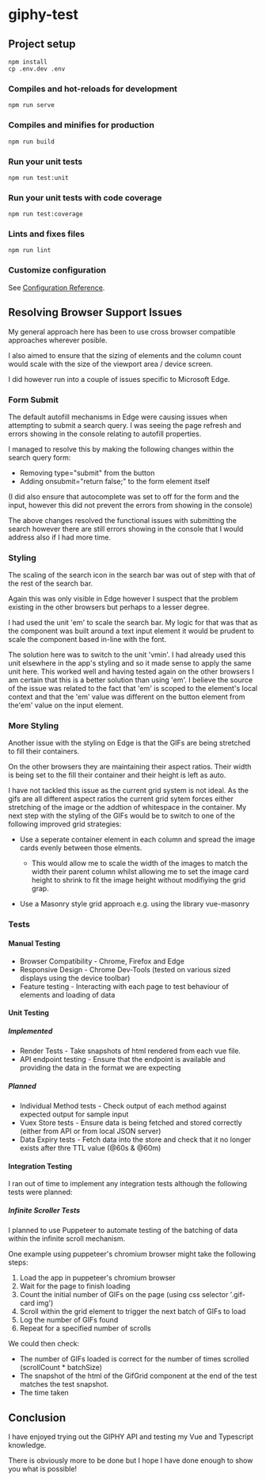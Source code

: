 # giphy-test

## Project setup
```
npm install
cp .env.dev .env
```

### Compiles and hot-reloads for development
```
npm run serve
```

### Compiles and minifies for production
```
npm run build
```

### Run your unit tests
```
npm run test:unit
```

### Run your unit tests with code coverage
```
npm run test:coverage
```

### Lints and fixes files
```
npm run lint
```

### Customize configuration
See [Configuration Reference](https://cli.vuejs.org/config/).


## Resolving Browser Support Issues

My general approach here has been to use cross browser compatible approaches wherever posible.

I also aimed to ensure that the sizing of elements and the column count would scale with the size of the viewport area / device screen.

I did however run into a couple of issues specific to Microsoft Edge.

### Form Submit

The default autofill mechanisms in Edge were causing issues when attempting to submit a search query. I was seeing the page refresh and errors showing in the console relating to autofill properties.

I managed to resolve this by making the following changes within the search query form:

* Removing type="submit" from the button
* Adding onsubmit="return false;" to the form element itself

(I did also ensure that autocomplete was set to off for the form and the input, however this did not prevent the errors from showing in the console)

The above changes resolved the functional issues with submitting the search however there are still errors showing in the console that I would address also if I had more time.

### Styling

The scaling of the search icon in the search bar was out of step with that of the rest of the search bar.

Again this was only visible in Edge however I suspect that the problem existing in the other browsers but perhaps to a lesser degree.

I had used the unit 'em' to scale the search bar. My logic for that was that as the component was built around a text input element it would be prudent to scale the component based in-line with the font.

The solution here was to switch to the unit 'vmin'. I had already used this unit elsewhere in the app's styling and so it made sense to apply the same unit here. This worked well and having tested again on the other browsers I am certain that this is a better solution than using 'em'. I believe the source of the issue was related to the fact that 'em' is scoped to the element's local context and that the 'em' value was different on the button element from the'em' value on the input element.

### More Styling

Another issue with the styling on Edge is that the GIFs are being stretched to fill their containers.

On the other browsers they are maintaining their aspect ratios. Their width is being set to the fill their container and their height is left as auto. 

I have not tackled this issue as the current grid system is not ideal. As the gifs are all different aspect ratios the current grid sytem forces either stretching of the image or the addtion of whitespace in the container. My next step with the styling of the GIFs would be to switch to one of the following improved grid strategies:

* Use a seperate container element in each column and spread the image cards evenly between those elments.
  * This would allow me to scale the width of the images to match the width their parent column whilst allowing me to set the image card height to shrink to fit the image height without modifiying the grid grap.

* Use a Masonry style grid approach e.g. using the library vue-masonry

### Tests

#### Manual Testing

* Browser Compatibility - Chrome, Firefox and Edge
* Responsive Design - Chrome Dev-Tools (tested on various sized displays using the device toolbar)
* Feature testing - Interacting with each page to test behaviour of elements and loading of data

#### Unit Testing

##### Implemented
* Render Tests - Take snapshots of html rendered from each vue file.
* API endpoint testing - Ensure that the endpoint is available and providing the data in the format we are expecting

##### Planned
* Individual Method tests - Check output of each method against expected output for sample input
* Vuex Store tests - Ensure data is being fetched and stored correctly (either from API or from local JSON server)
* Data Expiry tests - Fetch data into the store and check that it no longer exists after thre TTL value (@60s & @60m)

#### Integration Testing

I ran out of time to implement any integration tests although the following tests were planned:

##### Infinite Scroller Tests
I planned to use Puppeteer to automate testing of the batching of data within the infinite scroll mechanism. 

One example using puppeteer's chromium browser might take the following steps:

1. Load the app in puppeteer's chromium browser
1. Wait for the page to finish loading
1. Count the initial number of GIFs on the page (using css selector '.gif-card img')
1. Scroll within the grid element to trigger the next batch of GIFs to load
1. Log the number of GIFs found
1. Repeat for a specified number of scrolls

We could then check:

* The number of GIFs loaded is correct for the number of times scrolled (scrollCount * batchSize)
* The snapshot of the html of the GifGrid component at the end of the test matches the test snapshot.
* The time taken

## Conclusion

I have enjoyed trying out the GIPHY API and testing my Vue and Typescript knowledge.

There is obviously more to be done but I hope I have done enough to show you what is possible!
